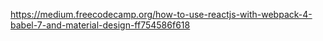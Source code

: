
https://medium.freecodecamp.org/how-to-use-reactjs-with-webpack-4-babel-7-and-material-design-ff754586f618


